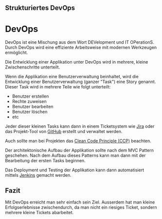 ## Strukturiertes DevOps
# DevOps
DevOps ist eine Mischung aus dem Wort DEVelopment und IT OPerationS. Durch DevOps wird eine effiziente Arbeitsweise mit modernen Werkzeugen ermöglicht.


Die Entwicklung einer Applikation unter DevOps wird in mehrere, kleine Zwischenschritte unterteilt. 


Wenn die Applikation eine Benutzerverwaltung beinhaltet, wird die Entwicklung einer Benutzerverwaltung (ganzer "Task") eine Story genannt. Dieser Task wird in mehrere Teile wie folgt unterteilt:


  * Benutzer erstellen
  * Rechte zuweisen
  * Benutzer bearbeiten
  * Benutzer löschen
  * etc



Jeder dieser kleinen Tasks kann dann in einem Ticketsystem wie [Jira](https://de.atlassian.com/software/jira) oder das Projekt-Tool von [GitHub](https://github.com/features) erstellt und verwaltet werden.


Auch sollte man bei Projekten das [Clean Code Principle (CCP)](http://clean-code-developer.de/weitere-infos/solid/) beachten.


Der architektonische Aufbau der Applikation sollte nach dem MVC Pattern geschehen. Nach dem Aufbau dieses Patterns kann man dann mit der Bearbeitung der ersten Tasks beginnen.


Das Deployment und Testing der Applikation kann dann automatisiert mittels [Jenkins](https://jenkins-ci.org) gemacht werden.





## Fazit
Mit DevOps erreicht man sehr einfach sein Ziel. Ausserdem hat man kleine Erfolgserlebnisse zwischendurch, da man nicht ein riesiges Ticket, sondern mehrere kleine Tickets abarbeitet.